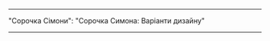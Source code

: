 - - -
"Сорочка Сімони": "Сорочка Симона: Варіанти дизайну"
- - -

<PatternOptions pattern='simone' />
